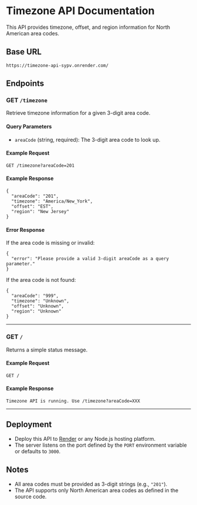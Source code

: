 # Timezone API Documentation

This API provides timezone, offset, and region information for North American area codes.

## Base URL

```
https://timezone-api-sypv.onrender.com/
```

## Endpoints

### GET `/timezone`

Retrieve timezone information for a given 3-digit area code.

#### Query Parameters

- `areaCode` (string, required): The 3-digit area code to look up.

#### Example Request

```
GET /timezone?areaCode=201
```

#### Example Response

```
{
  "areaCode": "201",
  "timezone": "America/New_York",
  "offset": "EST",
  "region": "New Jersey"
}
```

#### Error Response

If the area code is missing or invalid:

```
{
  "error": "Please provide a valid 3-digit areaCode as a query parameter."
}
```

If the area code is not found:

```
{
  "areaCode": "999",
  "timezone": "Unknown",
  "offset": "Unknown",
  "region": "Unknown"
}
```

---

### GET `/`

Returns a simple status message.

#### Example Request

```
GET /
```

#### Example Response

```
Timezone API is running. Use /timezone?areaCode=XXX
```

---

## Deployment

- Deploy this API to [Render](https://render.com/) or any Node.js hosting platform.
- The server listens on the port defined by the `PORT` environment variable or defaults to `3000`.

## Notes

- All area codes must be provided as 3-digit strings (e.g., `"201"`).
- The API supports only North American area codes as defined in the source code.
